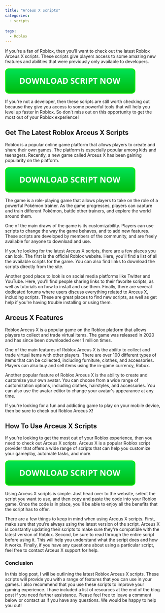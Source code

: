 ```yaml
---
title: "Arceus X Scripts"
categories:
  - scripts
  
tags:
  - Roblox
---
```


If you're a fan of Roblox, then you'll want to check out the latest Roblox Arceus X scripts. These scripts give players access to some amazing new features and abilities that were previously only available to developers.

[![script button](https://github.com/robloxpaste/robloxpaste.github.io/blob/main/script_button.png?raw=true)](https://rbxpaste.com/latest-script)

If you're not a developer, then these scripts are still worth checking out because they give you access to some powerful tools that will help you level up faster in Roblox. So don't miss out on this opportunity to get the most out of your Roblox experience!


## Get The Latest Roblox Arceus X Scripts


Roblox is a popular online game platform that allows players to create and share their own games. The platform is especially popular among kids and teenagers. Recently, a new game called Arceus X has been gaining popularity on the platform.

[![script button](https://github.com/robloxpaste/robloxpaste.github.io/blob/main/script_button.png?raw=true)](https://rbxpaste.com/latest-script)

The game is a role-playing game that allows players to take on the role of a powerful Pokémon trainer. As the game progresses, players can capture and train different Pokémon, battle other trainers, and explore the world around them.


One of the main draws of the game is its customizability. Players can use scripts to change the way the game behaves, and to add new features. These scripts are developed by members of the community, and are freely available for anyone to download and use.


If you're looking for the latest Arceus X scripts, there are a few places you can look. The first is the official Roblox website. Here, you'll find a list of all the available scripts for the game. You can also find links to download the scripts directly from the site.


Another good place to look is on social media platforms like Twitter and YouTube. Here, you'll find people sharing links to their favorite scripts, as well as tutorials on how to install and use them. Finally, there are several dedicated forums where users discuss everything related to Arceus X, including scripts. These are great places to find new scripts, as well as get help if you're having trouble installing or using them.


## Arceus X Features


Roblox Arceus X is a popular game on the Roblox platform that allows players to collect and trade virtual items. The game was released in 2020 and has since been downloaded over 1 million times.


One of the main features of Roblox Arceus X is the ability to collect and trade virtual items with other players. There are over 100 different types of items that can be collected, including furniture, clothes, and accessories. Players can also buy and sell items using the in-game currency, Robux.


Another popular feature of Roblox Arceus X is the ability to create and customize your own avatar. You can choose from a wide range of customization options, including clothes, hairstyles, and accessories. You can also use the avatar editor to change your avatar's appearance at any time.


If you're looking for a fun and addicting game to play on your mobile device, then be sure to check out Roblox Arceus X!


## How To Use Arceus X Scripts


If you're looking to get the most out of your Roblox experience, then you need to check out Arceus X scripts. Arceus X is a popular Roblox script provider that offers a wide range of scripts that can help you customize your gameplay, automate tasks, and more.

[![script button](https://github.com/robloxpaste/robloxpaste.github.io/blob/main/script_button.png?raw=true)](https://rbxpaste.com/latest-script)

Using Arceus X scripts is simple. Just head over to the website, select the script you want to use, and then copy and paste the code into your Roblox game. Once the code is in place, you'll be able to enjoy all the benefits that the script has to offer.


There are a few things to keep in mind when using Arceus X scripts. First, make sure that you're always using the latest version of the script. Arceus X is constantly updating their scripts to make sure they're compatible with the latest version of Roblox. Second, be sure to read through the entire script before using it. This will help you understand what the script does and how it works. Finally, if you have any questions about using a particular script, feel free to contact Arceus X support for help.


### Conclusion

In this blog post, I will be outlining the latest Roblox Arceus X scripts. These scripts will provide you with a range of features that you can use in your games. I also recommend that you use these scripts to improve your gaming experience. I have included a list of resources at the end of the blog post if you need further assistance. Please feel free to leave a comment below or contact us if you have any questions. We would be happy to help you out!
